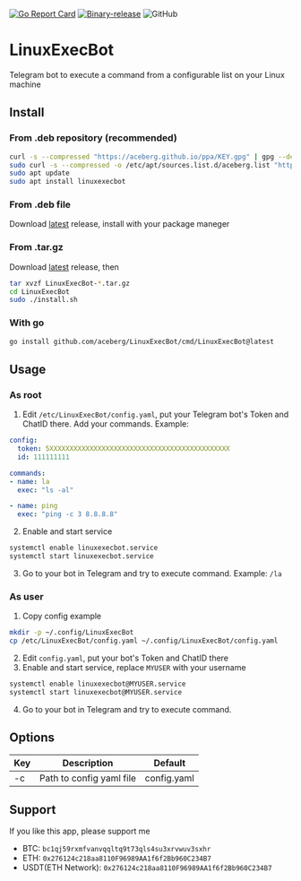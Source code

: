 [![Go Report Card](https://goreportcard.com/badge/github.com/aceberg/LinuxExecBot)](https://goreportcard.com/report/github.com/aceberg/LinuxExecBot)
[![Binary-release](https://github.com/aceberg/LinuxExecBot/actions/workflows/release.yml/badge.svg)](https://github.com/aceberg/LinuxExecBot/actions/workflows/release.yml)
![GitHub](https://img.shields.io/github/license/aceberg/LinuxExecBot)

# LinuxExecBot
Telegram bot to execute a command from a configurable list on your Linux machine

## Install

### From .deb repository (recommended)
```sh
curl -s --compressed "https://aceberg.github.io/ppa/KEY.gpg" | gpg --dearmor | sudo tee /etc/apt/trusted.gpg.d/aceberg.gpg
sudo curl -s --compressed -o /etc/apt/sources.list.d/aceberg.list "https://aceberg.github.io/ppa/aceberg.list"
sudo apt update
sudo apt install linuxexecbot
```
### From .deb file
Download [latest](https://github.com/aceberg/LinuxExecBot/releases/latest) release, install with your package maneger

### From .tar.gz
Download [latest](https://github.com/aceberg/LinuxExecBot/releases/latest) release, then
```sh
tar xvzf LinuxExecBot-*.tar.gz
cd LinuxExecBot
sudo ./install.sh
```
### With go
```sh
go install github.com/aceberg/LinuxExecBot/cmd/LinuxExecBot@latest
```

## Usage
### As root
1. Edit `/etc/LinuxExecBot/config.yaml`, put your Telegram bot's Token and ChatID there. Add your commands. Example:

```yaml
config:
  token: 5XXXXXXXXXXXXXXXXXXXXXXXXXXXXXXXXXXXXXXXXXXXXX
  id: 111111111

commands:
- name: la
  exec: "ls -al"

- name: ping
  exec: "ping -c 3 8.8.8.8"
```
2. Enable and start service
```sh
systemctl enable linuxexecbot.service
systemctl start linuxexecbot.service
```
3. Go to your bot in Telegram and try to execute command. Example: `/la`

### As user
1. Copy config example
```sh
mkdir -p ~/.config/LinuxExecBot
cp /etc/LinuxExecBot/config.yaml ~/.config/LinuxExecBot/config.yaml
```
2. Edit `config.yaml`,  put your bot's Token and ChatID there
3. Enable and start service, replace `MYUSER` with your username
```sh
systemctl enable linuxexecbot@MYUSER.service
systemctl start linuxexecbot@MYUSER.service
```
4. Go to your bot in Telegram and try to execute command.

## Options
| Key  | Description | Default |
| --------  | ----------- | ------- |
| -c | Path to config yaml file |config.yaml|


## Support

If you like this app, please support me
- BTC: `bc1qj59rxmfvanvqqltq9t73qls4su3xrvwuv3sxhr`
- ETH: `0x276124c218aa8110F96989AA1f6f2Bb960C234B7`
- USDT(ETH Network): `0x276124c218aa8110F96989AA1f6f2Bb960C234B7`